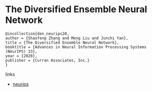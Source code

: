 # The Diversified Ensemble Neural Network

```
@incollection{den_neurips20,
author = {Shaofeng Zhang and Meng Liu and Junchi Yan},
title = {The Diversified Ensemble Neural Network},
booktitle = {Advances in Neural Information Processing Systems (NeurIPS) 33},
year = {2020},
publisher = {Curran Associates, Inc.}
}
```

links
- [neurips](https://nips.cc/Conferences/2020/ScheduleMultitrack?event=16922)
